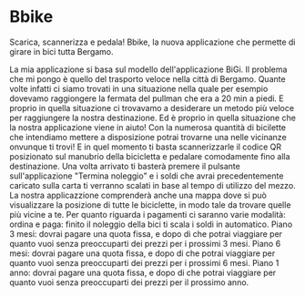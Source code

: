 # Bbike
Scarica, scannerizza e pedala! Bbike, la nuova applicazione che permette di girare in bici tutta Bergamo.

La mia applicazione si basa sul modello dell'applicazione BiGi.
Il problema che mi pongo è quello del trasporto veloce nella città di Bergamo. Quante volte infatti ci siamo trovati in una situazione nella quale per esempio dovevamo raggiongere la fermata del pullman che era a 20 min a piedi. 
E proprio in quella situazione ci trovavamo a desiderare un metodo più veloce per raggiungere la nostra destinazione.
Ed è proprio in quella situazione che la nostra applicazione viene in aiuto! Con la numerosa quantità di bicilette che intendiamo mettere a disposizione potrai trovarne una nelle vicinanze onvunque ti trovi! 
E in quel momento ti basta scannerizzarle il codice QR posizionato sul manubrio della bicicletta e pedalare comodamente fino alla destinazione. 
Una volta arrivato ti basterà premere il pulsante sull'applicazione "Termina noleggio" e i soldi che avrai precedentemente caricato sulla carta ti verranno scalati in base al tempo di utilizzo del mezzo.
La nostra applicazzione comprenderà anche una mappa dove si può visualizzare la posizione di tutte le biciclette, in modo tale da trovare quelle più vicine a te.
Per quanto riguarda i pagamenti ci saranno varie modalità:
ordina e paga: finito il noleggio della bici ti scala i soldi in automatico.
Piano 3 mesi: dovrai pagare una quota fissa, e dopo di che potrai viaggiare per quanto vuoi senza preoccuparti dei prezzi per i prossimi 3 mesi.
Piano 6 mesi: dovrai pagare una quota fissa, e dopo di che potrai viaggiare per quanto vuoi senza preoccuparti dei prezzi per i prossimi 6 mesi.
Piano 1 anno: dovrai pagare una quota fissa, e dopo di che potrai viaggiare per quanto vuoi senza preoccuparti dei prezzi per il prossimo anno.
